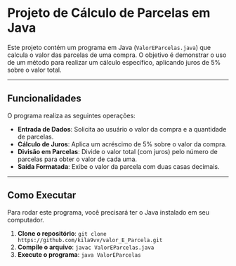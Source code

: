 # Projeto de Cálculo de Parcelas em Java

Este projeto contém um programa em Java (`ValorEParcelas.java`) que calcula o valor das parcelas de uma compra. O objetivo é demonstrar o uso de um método para realizar um cálculo específico, aplicando juros de 5% sobre o valor total.

---

## Funcionalidades

O programa realiza as seguintes operações:

* **Entrada de Dados**: Solicita ao usuário o valor da compra e a quantidade de parcelas.
* **Cálculo de Juros**: Aplica um acréscimo de 5% sobre o valor da compra.
* **Divisão em Parcelas**: Divide o valor total (com juros) pelo número de parcelas para obter o valor de cada uma.
* **Saída Formatada**: Exibe o valor da parcela com duas casas decimais.

---

## Como Executar

Para rodar este programa, você precisará ter o Java instalado em seu computador.

1.  **Clone o repositório**:
    `git clone https://github.com/kila9vv/valor_E_Parcela.git`
2.  **Compile o arquivo**:
    `javac ValorEParcelas.java`
3.  **Execute o programa**:
    `java ValorEParcelas`
